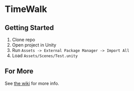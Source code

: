 # TimeWalk

## Getting Started

1. Clone repo
1. Open project in Unity
1. Run `Assets -> External Package Manager -> Import All`
1. Load `Assets/Scenes/Test.unity`


## For More
See [the wiki](https://github.com/TimeWalkOrg/timewalk/wiki) for more info.
